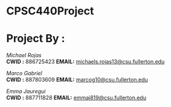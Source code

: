# CPSC440Project


# Project By :
*Michael Rojas*     
**CWID :** 886725423
**EMAIL:** michaels.rojas13@csu.fullerton.edu

*Marco Gabriel*     
**CWID :** 887803609
**EMAIL:** marcog10@csu.fullerton.edu

*Emma Jauregui*     
**CWID :** 887711828
**EMAIL:** emmaj819@csu.fullerton.edu